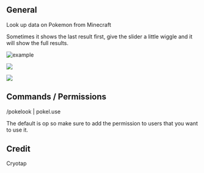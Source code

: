 ## General
Look up data on Pokemon from Minecraft

Sometimes it shows the last result first, give the slider a little wiggle and it will show the full results.

![example](https://i.imgur.com/57c46Ob.png)

[![](https://poggit.pmmp.io/shield.state/Pokelook)](https://poggit.pmmp.io/p/Pokelook)

[![](https://poggit.pmmp.io/shield.api/Pokelook)](https://poggit.pmmp.io/p/Pokelook)

## Commands / Permissions
/pokelook | pokel.use

The default is op so make sure to add the permission to users that you want to use it.

## Credit
Cryotap
